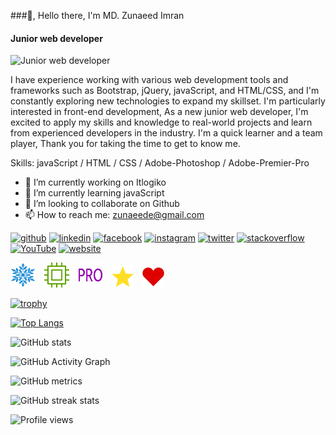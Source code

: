 ###👋, Hello there, I'm MD. Zunaeed Imran
#### Junior web developer
![Junior web developer](https://scontent.fdac14-1.fna.fbcdn.net/v/t39.30808-6/316257440_3279819445667369_6547872652454419712_n.jpg?_nc_cat=101&ccb=1-7&_nc_sid=e3f864&_nc_ohc=8oeD5p856eUAX9Q-K2_&_nc_ht=scontent.fdac14-1.fna&oh=00_AfB7dRwuyqiLT-BH4RDp2SpUcVjw9pKwCt4PWE0lbY9zBw&oe=64132F58)

I have experience working with various web development tools and frameworks such as Bootstrap, jQuery, javaScript, and HTML/CSS, and I'm constantly exploring new technologies to expand my skillset. I'm particularly interested in front-end development,
As a new junior web developer, I'm excited to apply my skills and knowledge to real-world projects and learn from experienced developers in the industry. I'm a quick learner and a team player,
Thank you for taking the time to get to know me.

Skills: javaScript / HTML / CSS / Adobe-Photoshop / Adobe-Premier-Pro

- 🔭 I’m currently working on Itlogiko 
- 🌱 I’m currently learning javaScript 
- 👯 I’m looking to collaborate on Github 
- 📫 How to reach me: zunaeede@gmail.com 


[<img src='https://cdn.jsdelivr.net/npm/simple-icons@3.0.1/icons/github.svg' alt='github' height='40'>](https://github.com/https://github.com/Zunaeed-Imran)  [<img src='https://cdn.jsdelivr.net/npm/simple-icons@3.0.1/icons/linkedin.svg' alt='linkedin' height='40'>](https://www.linkedin.com/in/https://www.linkedin.com/in/md-zunaeed-imran-30a60a241//)  [<img src='https://cdn.jsdelivr.net/npm/simple-icons@3.0.1/icons/facebook.svg' alt='facebook' height='40'>](https://www.facebook.com/https://www.facebook.com/zunaeed.emran)  [<img src='https://cdn.jsdelivr.net/npm/simple-icons@3.0.1/icons/instagram.svg' alt='instagram' height='40'>](https://www.instagram.com/https://www.instagram.com/imranzunaeed//)  [<img src='https://cdn.jsdelivr.net/npm/simple-icons@3.0.1/icons/twitter.svg' alt='twitter' height='40'>](https://twitter.com/https://twitter.com/ZunaeedI)  [<img src='https://cdn.jsdelivr.net/npm/simple-icons@3.0.1/icons/stackoverflow.svg' alt='stackoverflow' height='40'>](https://stackoverflow.com/users/https://stackoverflow.com/users/20306670/imran?tab=profile)  [<img src='https://cdn.jsdelivr.net/npm/simple-icons@3.0.1/icons/youtube.svg' alt='YouTube' height='40'>](https://www.youtube.com/channel/https://www.youtube.com/@zunaeedimran/featured)  [<img src='https://cdn.jsdelivr.net/npm/simple-icons@3.0.1/icons/icloud.svg' alt='website' height='40'>](https://zunaeedimran142.w3spaces.com/?fbclid=IwAR30d88X4W2U1Viz0hwwO0Fk3l0b_WYe-tdM4ilCjLmXeH_YAtrSxaAoSFk)  

<a href='https://archiveprogram.github.com/'><img src='https://raw.githubusercontent.com/acervenky/animated-github-badges/master/assets/acbadge.gif' width='40' height='40'></a> <a href='https://docs.github.com/en/developers'><img src='https://raw.githubusercontent.com/acervenky/animated-github-badges/master/assets/devbadge.gif' width='40' height='40'></a> <a href='https://github.com/pricing'><img src='https://raw.githubusercontent.com/acervenky/animated-github-badges/master/assets/pro.gif' width='40' height='40'></a> <a href='https://stars.github.com/'><img src='https://raw.githubusercontent.com/acervenky/animated-github-badges/master/assets/starbadge.gif' width='35' height='35'></a> <a href='https://docs.github.com/en/github/supporting-the-open-source-community-with-github-sponsors'><img src='https://raw.githubusercontent.com/acervenky/animated-github-badges/master/assets/sponsorbadge.gif' width='35' height='35'></a> 

[![trophy](https://github-profile-trophy.vercel.app/?username=https://github.com/Zunaeed-Imran)](https://github.com/ryo-ma/github-profile-trophy)

[![Top Langs](https://github-readme-stats.vercel.app/api/top-langs/?username=https://github.com/Zunaeed-Imran)](https://github.com/anuraghazra/github-readme-stats)

![GitHub stats](https://github-readme-stats.vercel.app/api?username=https://github.com/Zunaeed-Imran&show_icons=true&count_private=true)  

![GitHub Activity Graph](https://activity-graph.herokuapp.com/graph?username=https://github.com/Zunaeed-Imran)  

![GitHub metrics](https://metrics.lecoq.io/https://github.com/Zunaeed-Imran)  

![GitHub streak stats](https://streak-stats.demolab.com/?user=https://github.com/Zunaeed-Imran)  

![Profile views](https://gpvc.arturio.dev/https://github.com/Zunaeed-Imran)  

